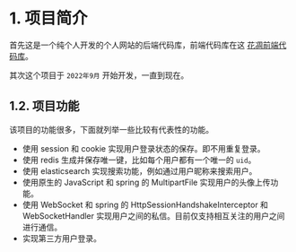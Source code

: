 # 1. 项目简介
首先这是一个纯个人开发的个人网站的后端代码库，前端代码库在这
[花凋前端代码库](https://github.com/flower0wine/huadiao-user)。

其次这个项目于 `2022年9月` 开始开发，一直到现在。

## 1.2. 项目功能

该项目的功能很多，下面就列举一些比较有代表性的功能。

- 使用 session 和 cookie 实现用户登录状态的保存。即不用重复登录。
- 使用 redis 生成并保存唯一键，比如每个用户都有一个唯一的 `uid`。
- 使用 elasticsearch 实现搜索功能，例如通过用户昵称来搜索用户。
- 使用原生的 JavaScript 和 spring 的 MultipartFile 实现用户的头像上传功能。
- 使用 WebSocket 和 spring 的 HttpSessionHandshakeInterceptor 和 WebSocketHandler
实现用户之间的私信。目前仅支持相互关注的用户之间进行通信。
- 实现第三方用户登录。


